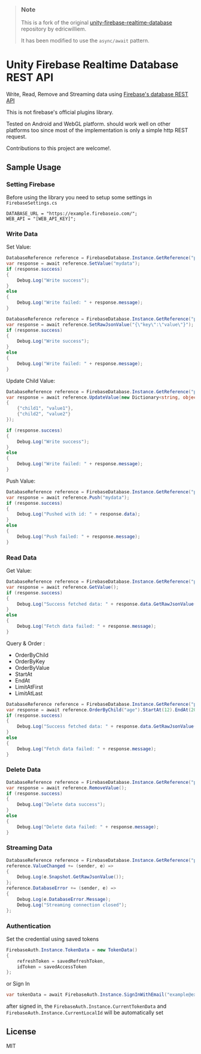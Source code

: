 > ### Note
> This is a fork of the original [unity-firebase-realtime-database](https://github.com/edricwilliem/unity-firebase-realtime-database) repository by edricwilliem.
> 
> It has been modified to use the `async/await` pattern.

# Unity Firebase Realtime Database REST API
Write, Read, Remove and Streaming data using [Firebase's database REST API](https://firebase.google.com/docs/reference/rest/database)

This is not firebase's official plugins library.

Tested on Android and WebGL platform. should work well on other platforms too since most of the implementation is only a simple http REST request.

Contributions to this project are welcome!.

## Sample Usage

### Setting Firebase

Before using the library you need to setup some settings in `FirebaseSettings.cs`
```
DATABASE_URL = "https://example.firebaseio.com/";
WEB_API = "[WEB_API_KEY]";
```

### Write Data
Set Value:
```csharp
DatabaseReference reference = FirebaseDatabase.Instance.GetReference("path/to/save");
var response = await reference.SetValue("mydata");
if (response.success)
{
    Debug.Log("Write success");
}
else
{
    Debug.Log("Write failed: " + response.message);
}

DatabaseReference reference = FirebaseDatabase.Instance.GetReference("path/to/save");
var response = await reference.SetRawJsonValue("{\"key\":\"value\"}");
if (response.success)
{
    Debug.Log("Write success");
}
else
{
    Debug.Log("Write failed: " + response.message);
}
```
Update Child Value:
```csharp
DatabaseReference reference = FirebaseDatabase.Instance.GetReference("path/to/save");
var response = await reference.UpdateValue(new Dictionary<string, object>()
{
    {"child1", "value1"},
    {"child2", "value2"}
});

if (response.success)
{
    Debug.Log("Write success");
}
else
{
    Debug.Log("Write failed: " + response.message);
}
```
Push Value:
```csharp
DatabaseReference reference = FirebaseDatabase.Instance.GetReference("path/to/save");
var response = await reference.Push("mydata");
if (response.success)
{
    Debug.Log("Pushed with id: " + response.data);
}
else
{
    Debug.Log("Push failed: " + response.message);
}
```

### Read Data
Get Value:
```csharp
DatabaseReference reference = FirebaseDatabase.Instance.GetReference("path/to/query");
var response = await reference.GetValue();
if (response.success)
{
    Debug.Log("Success fetched data: " + response.data.GetRawJsonValue());
}
else
{
    Debug.Log("Fetch data failed: " + response.message);
}
```
Query & Order :

* OrderByChild
* OrderByKey
* OrderByValue
* StartAt
* EndAt
* LimitAtFirst
* LimitAtLast
```csharp
DatabaseReference reference = FirebaseDatabase.Instance.GetReference("path/to/query");
var response = await reference.OrderByChild("age").StartAt(12).EndAt(20).LimitAtFirst(5).GetValue();
if (response.success)
{
    Debug.Log("Success fetched data: " + response.data.GetRawJsonValue());
}
else
{
    Debug.Log("Fetch data failed: " + response.message);
}
```

### Delete Data
```csharp
DatabaseReference reference = FirebaseDatabase.Instance.GetReference("path/to/delete");
var response = await reference.RemoveValue();
if (response.success)
{
    Debug.Log("Delete data success");
}
else
{
    Debug.Log("Delete data failed: " + response.message);
}
```

### Streaming Data
```csharp
DatabaseReference reference = FirebaseDatabase.Instance.GetReference("path/to/stream");
reference.ValueChanged += (sender, e) =>
{
    Debug.Log(e.Snapshot.GetRawJsonValue());
};
reference.DatabaseError += (sender, e) =>
{
    Debug.Log(e.DatabaseError.Message);
    Debug.Log("Streaming connection closed");
};
```

### Authentication
Set the credential using saved tokens

```csharp
FirebaseAuth.Instance.TokenData = new TokenData()
{
    refreshToken = savedRefreshToken,
    idToken = savedAccessToken
};
```

or Sign In
```csharp
var tokenData = await FirebaseAuth.Instance.SignInWithEmail("example@example.com", "example");
```
after signed in, the `FirebaseAuth.Instance.CurrentTokenData` and  `FirebaseAuth.Instance.CurrentLocalId` will be automatically set 

## License
MIT
